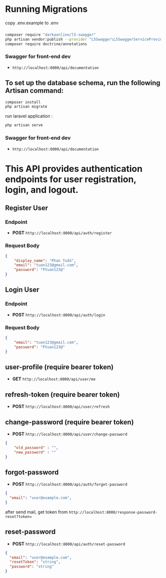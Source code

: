 

# Running Migrations

copy .env.example to .env 

### 
```bash
composer require "darkaonline/l5-swagger"
php artisan vendor:publish --provider "L5Swagger\L5SwaggerServiceProvider"
composer require doctrine/annotations

```
### Swagger for front-end dev

-  `http://localhost:8000/api/documentation`

## To set up the database schema, run the following Artisan command:
```bash
composer install
php artisan migrate

```
run laravel application : 
```bash
php artisan serve
```

### Swagger for front-end dev

-  `http://localhost:8000/api/documentation`


# This API provides authentication endpoints for user registration, login, and logout.

## Register User

### Endpoint

- **POST** `http://localhost:8000/api/auth/register`

### Request Body

```json
{
    "display_name": "Phan Tuấn",
    "email": "tuan123@gmail.com",
    "password": "Ptuan123@"
}
```

## Login User

### Endpoint

- **POST** `http://localhost:8000/api/auth/login`

### Request Body

```json
{
    "email": "tuan123@gmail.com",
    "password": "Ptuan123@"
}
```
## user-profile (require bearer token)
- **GET** `http://localhost:8000/api/user/me`


## refresh-token (require bearer token)
- **POST** `http://localhost:8000/api/user/refresh`

## change-password (require bearer token)
- **POST** `http://localhost:8000/api/user/change-password`
```json
{
    "old_password" : "",
    "new_password" : ""
}
```
## forgot-password
- **POST** `http://localhost:8000/api/auth/forgot-password`
```json
{
  "email": "user@example.com",
}
```
after send mail, get token from `http://localhost:8000/response-password-reset?token=`

##  reset-password
- **POST** `http://localhost:8000/api/auth/reset-password`
```json
{
  "email": "user@example.com",
  "resetToken": "string",
  "password": "string"
}
```



